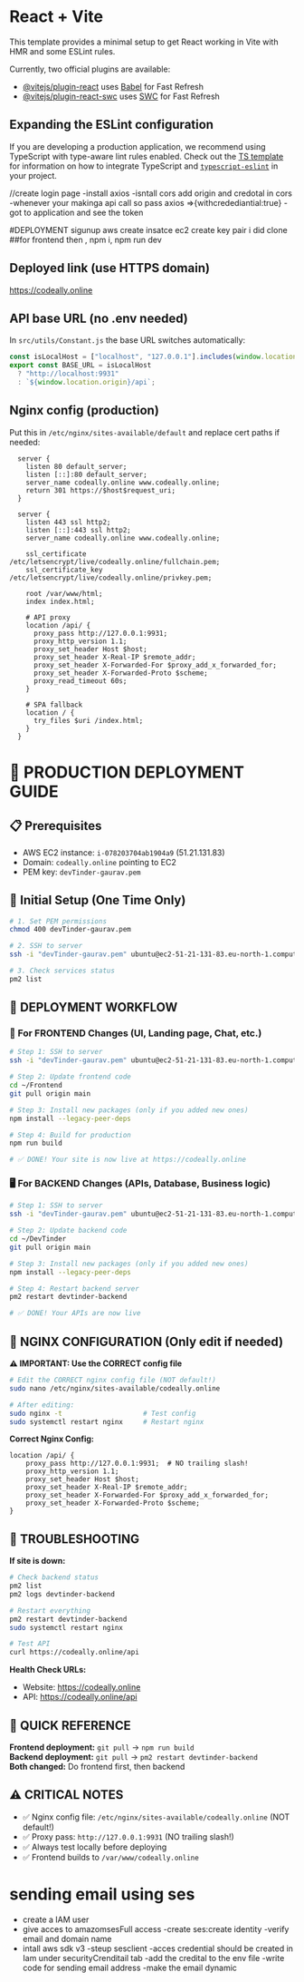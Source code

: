 # React + Vite

This template provides a minimal setup to get React working in Vite with HMR and some ESLint rules.

Currently, two official plugins are available:

- [@vitejs/plugin-react](https://github.com/vitejs/vite-plugin-react/blob/main/packages/plugin-react) uses [Babel](https://babeljs.io/) for Fast Refresh
- [@vitejs/plugin-react-swc](https://github.com/vitejs/vite-plugin-react/blob/main/packages/plugin-react-swc) uses [SWC](https://swc.rs/) for Fast Refresh

## Expanding the ESLint configuration

If you are developing a production application, we recommend using TypeScript with type-aware lint rules enabled. Check out the [TS template](https://github.com/vitejs/vite/tree/main/packages/create-vite/template-react-ts) for information on how to integrate TypeScript and [`typescript-eslint`](https://typescript-eslint.io) in your project.


//create login page
-install axios
-isntall cors
add origin and credotal in cors
-whenever your makinga api call so pass axios =>{withcredediantial:true}
-got to application and see the token


#DEPLOYMENT
sigunup aws
create insatce ec2
create key pair
i did clone
  ##for frontend
then , npm i, npm run dev

## Deployed link (use HTTPS domain)
https://codeally.online

## API base URL (no .env needed)
In `src/utils/Constant.js` the base URL switches automatically:

```js
const isLocalHost = ["localhost", "127.0.0.1"].includes(window.location.hostname);
export const BASE_URL = isLocalHost
  ? "http://localhost:9931"
  : `${window.location.origin}/api`;
```

## Nginx config (production)
Put this in `/etc/nginx/sites-available/default` and replace cert paths if needed:

```nginx
  server {
    listen 80 default_server;
    listen [::]:80 default_server;
    server_name codeally.online www.codeally.online;
    return 301 https://$host$request_uri;
  }

  server {
    listen 443 ssl http2;
    listen [::]:443 ssl http2;
    server_name codeally.online www.codeally.online;

    ssl_certificate /etc/letsencrypt/live/codeally.online/fullchain.pem;
    ssl_certificate_key /etc/letsencrypt/live/codeally.online/privkey.pem;

    root /var/www/html;
    index index.html;

    # API proxy
    location /api/ {
      proxy_pass http://127.0.0.1:9931;
      proxy_http_version 1.1;
      proxy_set_header Host $host;
      proxy_set_header X-Real-IP $remote_addr;
      proxy_set_header X-Forwarded-For $proxy_add_x_forwarded_for;
      proxy_set_header X-Forwarded-Proto $scheme;
      proxy_read_timeout 60s;
    }

    # SPA fallback
    location / {
      try_files $uri /index.html;
    }
  }
```

# 🚀 PRODUCTION DEPLOYMENT GUIDE

## 📋 Prerequisites
- AWS EC2 instance: `i-078203704ab1904a9` (51.21.131.83)
- Domain: `codeally.online` pointing to EC2
- PEM key: `devTinder-gaurav.pem`

## 🔧 Initial Setup (One Time Only)
```bash
# 1. Set PEM permissions
chmod 400 devTinder-gaurav.pem

# 2. SSH to server
ssh -i "devTinder-gaurav.pem" ubuntu@ec2-51-21-131-83.eu-north-1.compute.amazonaws.com

# 3. Check services status
pm2 list
```

## 🔄 DEPLOYMENT WORKFLOW

### 📱 For FRONTEND Changes (UI, Landing page, Chat, etc.)
```bash
# Step 1: SSH to server
ssh -i "devTinder-gaurav.pem" ubuntu@ec2-51-21-131-83.eu-north-1.compute.amazonaws.com

# Step 2: Update frontend code
cd ~/Frontend
git pull origin main

# Step 3: Install new packages (only if you added new ones)
npm install --legacy-peer-deps

# Step 4: Build for production
npm run build

# ✅ DONE! Your site is now live at https://codeally.online
```

### 🖥️ For BACKEND Changes (APIs, Database, Business logic)
```bash
# Step 1: SSH to server
ssh -i "devTinder-gaurav.pem" ubuntu@ec2-51-21-131-83.eu-north-1.compute.amazonaws.com

# Step 2: Update backend code
cd ~/DevTinder
git pull origin main

# Step 3: Install new packages (only if you added new ones)
npm install --legacy-peer-deps

# Step 4: Restart backend server
pm2 restart devtinder-backend

# ✅ DONE! Your APIs are now live
```

## 🔧 NGINX CONFIGURATION (Only edit if needed)

**⚠️ IMPORTANT: Use the CORRECT config file**
```bash
# Edit the CORRECT nginx config file (NOT default!)
sudo nano /etc/nginx/sites-available/codeally.online

# After editing:
sudo nginx -t                    # Test config
sudo systemctl restart nginx     # Restart nginx
```

**Correct Nginx Config:**
```nginx
location /api/ {
    proxy_pass http://127.0.0.1:9931;  # NO trailing slash!
    proxy_http_version 1.1;
    proxy_set_header Host $host;
    proxy_set_header X-Real-IP $remote_addr;
    proxy_set_header X-Forwarded-For $proxy_add_x_forwarded_for;
    proxy_set_header X-Forwarded-Proto $scheme;
}
```

## 🚨 TROUBLESHOOTING

**If site is down:**
```bash
# Check backend status
pm2 list
pm2 logs devtinder-backend

# Restart everything
pm2 restart devtinder-backend
sudo systemctl restart nginx

# Test API
curl https://codeally.online/api
```

**Health Check URLs:**
- Website: https://codeally.online
- API: https://codeally.online/api

## 📝 QUICK REFERENCE

**Frontend deployment:** `git pull` → `npm run build`  
**Backend deployment:** `git pull` → `pm2 restart devtinder-backend`  
**Both changed:** Do frontend first, then backend

## ⚠️ CRITICAL NOTES
- ✅ Nginx config file: `/etc/nginx/sites-available/codeally.online` (NOT default!)
- ✅ Proxy pass: `http://127.0.0.1:9931` (NO trailing slash!)
- ✅ Always test locally before deploying
- ✅ Frontend builds to `/var/www/codeally.online` 
 # sending email using ses
 - create a IAM user
 - give acces to amazomsesFull access
 -create ses:create identity
 -verify email and domain name
 - intall aws sdk v3
 -steup sesclient
 -acces credential should be created in Iam under securityCrenditail tab
 -add the credital to the env file
 -write code for sending email address 
 -make the email dynamic 
